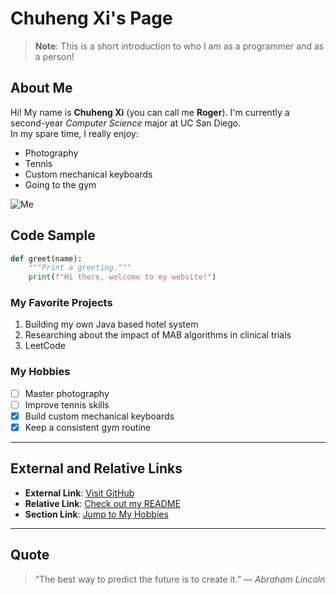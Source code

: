 # Chuheng Xi's Page

> **Note**: This is a short introduction to who I am as a programmer and as a person!

## About Me
Hi! My name is **Chuheng Xi** (you can call me **Roger**). I'm currently a second-year *Computer Science* major at UC San Diego.  
In my spare time, I really enjoy:
- Photography
- Tennis
- Custom mechanical keyboards
- Going to the gym

![Me](DSC02305.JPG)

## Code Sample
```python
def greet(name):
    """Print a greeting."""
    print(f"Hi there, welcome to my website!")
```

### My Favorite Projects 
1. Building my own Java based hotel system
2. Researching about the impact of MAB algorithms in clinical trials
3. LeetCode

### My Hobbies
- [ ] Master photography
- [ ] Improve tennis skills
- [x] Build custom mechanical keyboards
- [x] Keep a consistent gym routine

---

## External and Relative Links

- **External Link**: [Visit GitHub](https://github.com)
- **Relative Link**: [Check out my README](./README.html)
- **Section Link**: [Jump to My Hobbies](#my-hobbies)

---

## Quote
> “The best way to predict the future is to create it.” — *Abraham Lincoln*
